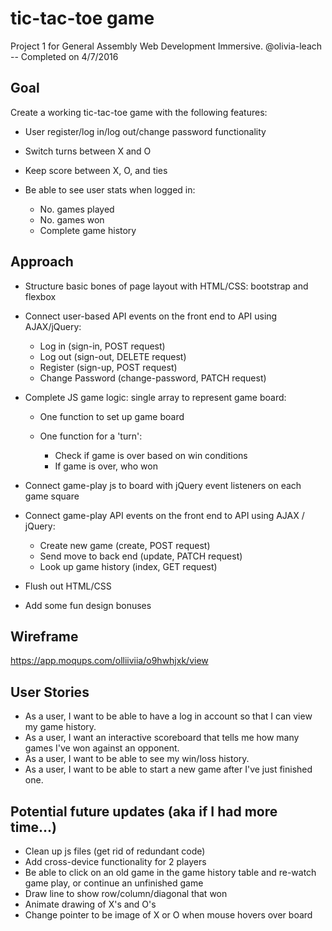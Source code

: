# tic-tac-toe game

Project 1 for General Assembly Web Development Immersive.
@olivia-leach -- Completed on 4/7/2016

## Goal

Create a working tic-tac-toe game with the following features:

-   User register/log in/log out/change password functionality
-   Switch turns between X and O
-   Keep score between X, O, and ties
-   Be able to see user stats when logged in:

    -   No. games played
    -   No. games won
    -   Complete game history

## Approach

-   Structure basic bones of page layout with HTML/CSS: bootstrap and flexbox
-   Connect user-based API events on the front end to API using AJAX/jQuery:

    -   Log in (sign-in, POST request)
    -   Log out (sign-out, DELETE request)
    -   Register (sign-up, POST request)
    -   Change Password (change-password, PATCH request)

-   Complete JS game logic: single array to represent game board:

    -   One function to set up game board
    -   One function for a 'turn':

        -   Check if game is over based on win conditions
        -   If game is over, who won

-   Connect game-play js to board with jQuery event listeners on each game square
-   Connect game-play API events on the front end to API using AJAX / jQuery:

    -   Create new game (create, POST request)
    -   Send move to back end (update, PATCH request)
    -   Look up game history (index, GET request)

-   Flush out HTML/CSS
-   Add some fun design bonuses

## Wireframe

<https://app.moqups.com/olliiviia/o9hwhjxk/view>

## User Stories

-   As a user, I want to be able to have a log in account so that I can view my game history.
-   As a user, I want an interactive scoreboard that tells me how many games I've won against an opponent.
-   As a user, I want to be able to see my win/loss history.
-   As a user, I want to be able to start a new game after I've just finished one.

## Potential future updates (aka if I had more time...)

-   Clean up js files (get rid of redundant code)
-   Add cross-device functionality for 2 players
-   Be able to click on an old game in the game history table and re-watch game play, or continue an unfinished game
-   Draw line to show row/column/diagonal that won
-   Animate drawing of X's and O's
-   Change pointer to be image of X or O when mouse hovers over board
